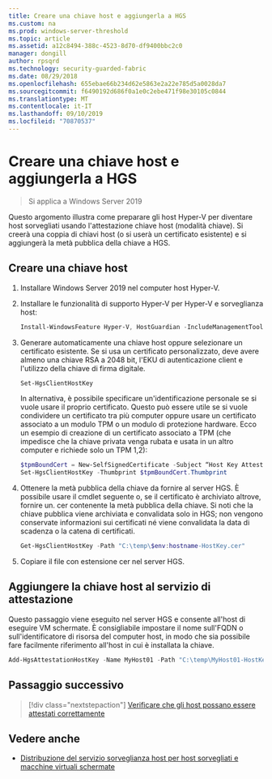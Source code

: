 ```yaml
---
title: Creare una chiave host e aggiungerla a HGS
ms.custom: na
ms.prod: windows-server-threshold
ms.topic: article
ms.assetid: a12c8494-388c-4523-8d70-df9400bbc2c0
manager: dongill
author: rpsqrd
ms.technology: security-guarded-fabric
ms.date: 08/29/2018
ms.openlocfilehash: 655ebae66b234d62e5863e2a22e785d5a0028da7
ms.sourcegitcommit: f6490192d686f0a1e0c2ebe471f98e30105c0844
ms.translationtype: MT
ms.contentlocale: it-IT
ms.lasthandoff: 09/10/2019
ms.locfileid: "70870537"
---
```

# <a name="create-a-host-key-and-add-it-to-hgs"></a>Creare una chiave host e aggiungerla a HGS

>Si applica a Windows Server 2019


Questo argomento illustra come preparare gli host Hyper-V per diventare host sorvegliati usando l'attestazione chiave host (modalità chiave). Si creerà una coppia di chiavi host (o si userà un certificato esistente) e si aggiungerà la metà pubblica della chiave a HGS.

## <a name="create-a-host-key"></a>Creare una chiave host

1.  Installare Windows Server 2019 nel computer host Hyper-V.
2.  Installare le funzionalità di supporto Hyper-V per Hyper-V e sorveglianza host:

    ```powershell
    Install-WindowsFeature Hyper-V, HostGuardian -IncludeManagementTools -Restart
    ``` 

3.  Generare automaticamente una chiave host oppure selezionare un certificato esistente. Se si usa un certificato personalizzato, deve avere almeno una chiave RSA a 2048 bit, l'EKU di autenticazione client e l'utilizzo della chiave di firma digitale.

    ```powershell
    Set-HgsClientHostKey
    ```

    In alternativa, è possibile specificare un'identificazione personale se si vuole usare il proprio certificato. 
    Questo può essere utile se si vuole condividere un certificato tra più computer oppure usare un certificato associato a un modulo TPM o un modulo di protezione hardware. Ecco un esempio di creazione di un certificato associato a TPM (che impedisce che la chiave privata venga rubata e usata in un altro computer e richiede solo un TPM 1,2):

    ```powershell
    $tpmBoundCert = New-SelfSignedCertificate -Subject “Host Key Attestation ($env:computername)” -Provider “Microsoft Platform Crypto Provider”
    Set-HgsClientHostKey -Thumbprint $tpmBoundCert.Thumbprint
    ```

4.  Ottenere la metà pubblica della chiave da fornire al server HGS. È possibile usare il cmdlet seguente o, se il certificato è archiviato altrove, fornire un. cer contenente la metà pubblica della chiave. Si noti che la chiave pubblica viene archiviata e convalidata solo in HGS; non vengono conservate informazioni sui certificati né viene convalidata la data di scadenza o la catena di certificati.

    ```powershell
    Get-HgsClientHostKey -Path "C:\temp\$env:hostname-HostKey.cer"
    ```

5.  Copiare il file con estensione cer nel server HGS.

## <a name="add-the-host-key-to-the-attestation-service"></a>Aggiungere la chiave host al servizio di attestazione

Questo passaggio viene eseguito nel server HGS e consente all'host di eseguire VM schermate. È consigliabile impostare il nome sull'FQDN o sull'identificatore di risorsa del computer host, in modo che sia possibile fare facilmente riferimento all'host in cui è installata la chiave.

```powershell
Add-HgsAttestationHostKey -Name MyHost01 -Path "C:\temp\MyHost01-HostKey.cer"
``` 

## <a name="next-step"></a>Passaggio successivo

> [!div class="nextstepaction"]
> [Verificare che gli host possano essere attestati correttamente](guarded-fabric-confirm-hosts-can-attest-successfully.md)

## <a name="see-also"></a>Vedere anche

- [Distribuzione del servizio sorveglianza host per host sorvegliati e macchine virtuali schermate](guarded-fabric-deploying-hgs-overview.md)
